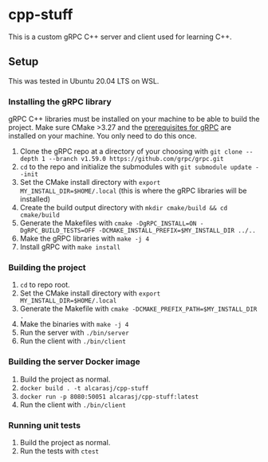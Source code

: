 # cpp-stuff
This is a custom gRPC C++ server and client used for learning C++.

## Setup
This was tested in Ubuntu 20.04 LTS on WSL.
### Installing the gRPC library
gRPC C++ libraries must be installed on your machine to be able to build the project. Make sure CMake >3.27 and the [prerequisites for gRPC](https://github.com/grpc/grpc/blob/master/BUILDING.md#pre-requisites) are installed on your machine. You only need to do this once.
1. Clone the gRPC repo at a directory of your choosing with `git clone --depth 1 --branch v1.59.0 https://github.com/grpc/grpc.git`  
2. `cd` to the repo and initialize the submodules with `git submodule update --init`
3. Set the CMake install directory with `export MY_INSTALL_DIR=$HOME/.local` (this is where the gRPC libraries will be installed)
4. Create the build output directory with `mkdir cmake/build && cd cmake/build`
5. Generate the Makefiles with `cmake -DgRPC_INSTALL=ON -DgRPC_BUILD_TESTS=OFF -DCMAKE_INSTALL_PREFIX=$MY_INSTALL_DIR ../..`
6. Make the gRPC libraries with `make -j 4`
7. Install gRPC with `make install`
### Building the project
1. `cd` to repo root.
2. Set the CMake install directory with `export MY_INSTALL_DIR=$HOME/.local`
3. Generate the Makefile with `cmake -DCMAKE_PREFIX_PATH=$MY_INSTALL_DIR .`
4. Make the binaries with `make -j 4`
5. Run the server with `./bin/server`
6. Run the client with `./bin/client`
### Building the server Docker image
1. Build the project as normal.
2. `docker build . -t alcarasj/cpp-stuff`
3. `docker run -p 8080:50051 alcarasj/cpp-stuff:latest`
4. Run the client with `./bin/client`
### Running unit tests
1. Build the project as normal.
2. Run the tests with `ctest`